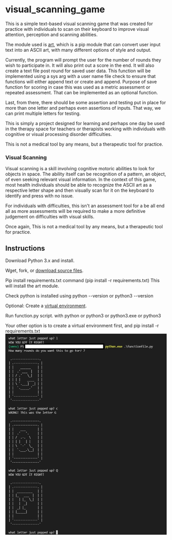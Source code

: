 # visual_scanning_game
This is a simple text-based visual scanning game that was created for practice with individuals to scan on their keyboard to improve visual attention, perception and scanning abilities.

The module used is [art](https://pypi.org/project/art/), which is a pip module that can convert user input text into an ASCII art, with many different options of style and output.

Currently, the program will prompt the user for the number of rounds they wish to participate in. It will also print out a score in the end.
It will also create a text file post round for saved user data. This function will be implemented using a sys arg with a user name file check to ensure that functions will either append text or create and append. Purpose of save function for scoring in case this was used as a metric assessment or repeated assessment. That can be implemented as an optional function.

Last, from there, there should be some assertion and testing put in place for more than one letter and perhaps even assertions of inputs. That way, we can print multiple letters for testing.

This is simply a project designed for learning and perhaps one day be used in the therapy space for teachers or therapists working with individuals with cognitive or visual processing disorder difficulties.

This is not a medical tool by any means, but a therapeutic tool for practice.

<h3>Visual Scanning</h3>
Visual scanning is a skill involving cognitive motoric abilities to look for objects in space. The ability itself can be recognition of a pattern, an object, of even seeking relevant visual information. In the context of this game, most health individuals should be able to recognize the ASCII art as a respective letter shape and then visually scan for it on the keyboard to identify and press with no issue.

For individuals with difficulties, this isn't an assessment tool for a be all end all as more assessments will be required to make a more definitive judgement on difficulties with visual skills.

Once again, This is not a medical tool by any means, but a therapeutic tool for practice.

<h2>Instructions</h2>
Download Python 3.x and install.

Wget, fork, or [download source files](https://www.alphr.com/download-files-github/).

Pip install requirements.txt command (pip install -r requirements.txt) This will install the art module.

Check python is installed using python --version or python3 --version

Optional: Create a [virtual environment](https://docs.python.org/3/library/venv.html). 

Run function.py script. with python or python3 or python3.exe or python3

Your other option is to create a virtual environment first, and pip install -r requirements.txt
![image](https://github.com/kawangwong/visual_scanning_game/blob/main/Screenshot.jpg?raw=true)
